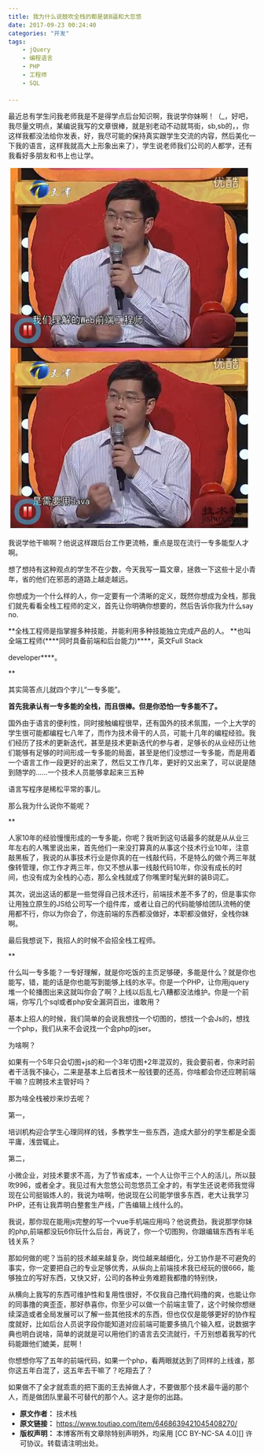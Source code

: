 ```yaml
---
title: 我为什么说鼓吹全栈的都是装B逼和大忽悠
date: 2017-09-23 00:24:40
categories: "开发"
tags:
	- jQuery
	- 编程语言
	- PHP
	- 工程师
	- SQL

---
```


最近总有学生问我老师我是不是得学点后台知识啊，我说学你妹啊！（\_，好吧，我尽量文明点，某编说我写的文章很棒，就是别老动不动就骂街，sb,sb的，，你这样我都没法给你发表，好，我尽可能的保持真实跟学生交流的内容，然后美化一下我的语言，这样我就高大上形象出来了），学生说老师我们公司的人都学，还有我看好多朋友和书上也让学。

![我为什么说鼓吹全栈的都是装B逼和大忽悠][B]

我说学他干嘛啊？他说这样跟后台工作更流畅，重点是现在流行一专多能型人才啊。

想了想持有这种观点的学生不在少数，今天我写一篇文章，拯救一下这些十足小青年，省的他们在邪恶的道路上越走越远。

你想成为一个什么样的人，你一定要有一个清晰的定义，既然你想成为全栈，那我们就先看看全栈工程师的定义，首先让你明确你想要的，然后告诉你我为什么say no.

\*\*全栈工程师是指掌握多种技能，并能利用多种技能独立完成产品的人。 \*\*也叫全端工程师(\*\*\*\*同时具备前端和后台能力)\*\*\*\*，英文Full Stack

developer\*\*\*\*。

\*\*

其实简答点儿就四个字儿“一专多能”。

**首先我承认有一专多能的全栈，而且很棒。但是你恐怕一专多能不了。**

国外由于语言的便利性，同时接触编程很早，还有国外的技术氛围，一个上大学的学生很可能都编程七八年了，而作为技术骨干的人员，可能十几年的编程经验。我们经历了技术的更新迭代，甚至是技术更新迭代的参与者，足够长的从业经历让他们能够有足够的时间形成一专多能的局面，甚至是他们没想过一专多能，而是用着一个语言工作一段更好的出来了，然后又工作几年，更好的又出来了，可以说是随到随学的……一个技术人员能够拿起来三五种

语言写程序是稀松平常的事儿。

那么我为什么说你不能呢？

\*\*

人家10年的经验慢慢形成的一专多能，你呢？我听到这句话最多的就是从从业三年左右的人嘴里说出来，首先他们一来没打算真的从事这个技术行业10年，注意敲黑板了，我说的从事技术行业是你真的在一线敲代码，不是特么的做个两三年就像转管理，你工作才两三年，你又不想从事一线敲代码10年，你没有成长的时间，也没有成为全栈的心态，那么全栈就成了你嘴里时髦光鲜的装B词汇。

其次，说出这话的都是一些觉得自己技术还行，前端技术差不多了的，但是事实你让用独立原生的JS给公司写一个组件库，或者让自己的代码能够给团队流畅的使用都不行，你以为你会了，你连前端的东西都没做好，本职都没做好，全栈你妹啊。

最后我想说下，我招人的时候不会招全栈工程师。

\*\*

什么叫一专多能？一专好理解，就是你吃饭的主页足够硬，多能是什么？就是你也能写，错，能的话是你也能写到能够上线的水平。你是一个PHP，让你用jquery堆一个轮播图出来这就叫你会了啊？上线以后乱七八糟都没法维护。你是一个前端，你写几个sql或者php安全漏洞百出，谁敢用？

基本上招人的时候，我们简单的会说我想找一个切图的，想找一个会Js的，想找一个php，我们从来不会说找一个会php的jser。

为啥啊？

如果有一个5年只会切图+js的和一个3年切图+2年混双的，我会要前者，你来时前者干活我不操心，二来是基本上后者技术一般钱要的还高，你啥都会你还应聘前端干嘛？应聘技术主管好吗？

那为啥全栈被炒来炒去呢？

第一，

培训机构迎合学生心理同样的钱，多教学生一些东西，造成大部分的学生都是全面平庸，浅尝辄止。

第二，

小微企业，对技术要求不高，为了节省成本，一个人让你干三个人的活儿，所以鼓吹996，或者全才。我见过有大忽悠公司忽悠员工全才的，有学生还说老师我觉得现在公司挺锻炼人的，我说为啥啊，他说现在公司能学很多东西，老大让我学习PHP，还有让我弄明白整套生产线，广告编辑上线什么的。

我说，那你现在能用js完整的写一个vue手机端应用吗？他说费劲，我说那学你妹的php,前端都没玩6你玩什么后台，再说了，你一个切图狗，你跟编辑东西有半毛钱关系？

那如何做的呢？当前的技术越来越复杂，岗位越来越细化，分工协作是不可避免的事实，你一定要把自己的专业足够优秀，从纵向上前端技术我已经玩的很666，能够独立的写好东西，又快又好，公司的各种业务难题我都撸的特别快，

从横向上我写的东西可维护性和复用性很好，不仅我自己撸代码撸的爽，也能让你的同事撸的爽歪歪，那好恭喜你，你至少可以做一个前端主管了，这个时候你想继续深造或者全局发展可以了解一些其他技术的东西，但也仅仅是能够更好的协作程度就好，比如后台人员说字段你能知道对应前端可能要多搞几个输入框，说数据字典也明白说啥，简单的说就是可以用他们的语言去交流就行，千万别想着我写的代码能跟他们媲美，屁啊！

你想想你写了五年的前端代码，如果一个php，看两眼就达到了同样的上线谁，那你这五年白混了，这五年去干嘛了？吃翔去了？

如果做不了全才就乖乖的把下面的王去掉做人才，不要做那个技术最牛逼的那个人，而是做团队里最不可替代的那个人。这才是你的出路。


[B]: static/resources/crawler/B2IE-MVBJ-YNRZ.jpg
 *  **原文作者：** 技术栈
 *  **原文链接：** https://www.toutiao.com/item/6468639421045408270/
 *  **版权声明：** 本博客所有文章除特别声明外，均采用 [CC BY-NC-SA 4.0][] 许可协议。转载请注明出处。
